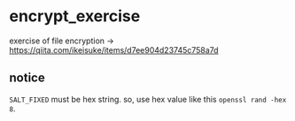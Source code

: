# encrypt_exercise

exercise of file encryption -> https://qiita.com/ikeisuke/items/d7ee904d23745c758a7d

## notice
`SALT_FIXED` must be hex string.
so, use hex value like this `openssl rand -hex 8`.
